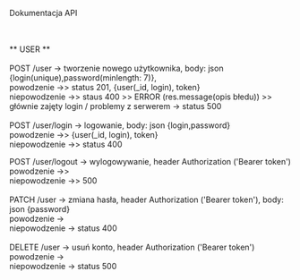 Dokumentacja API

</br></br>
** USER **
</br></br>
POST /user -> tworzenie nowego użytkownika, body: json {login(unique),password(minlength: 7)}, </br>
powodzenie ->> status 201, {user(_id, login), token} </br>
niepowodzenie ->> staus 400 >> ERROR (res.message(opis błedu)) >> głównie zajęty login / problemy z serwerem -> status 500 </br> </br>
POST /user/login -> logowanie, body: json {login,password}</br>
powodzenie ->> {user(_id, login), token}</br>
niepowodzenie ->> status 400</br>

POST /user/logout -> wylogowywanie, header Authorization ('Bearer token')</br>
powodzenie  ->></br>
niepowodzenie ->> 500</br>
</br>
PATCH /user -> zmiana hasła, header Authorization ('Bearer token'), body: json {password}</br>
powodzenie -> </br>
niepowodzenie -> status 400</br>
</br>
DELETE /user -> usuń konto, header Authorization ('Bearer token')</br>
powodzenie -></br>
niepowodzenie -> status 500</br>
